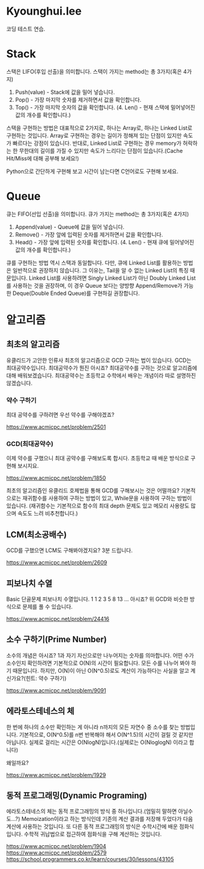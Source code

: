 # Kyounghui.lee
코딩 테스트 연습.


# Stack
스택은 LIFO(후입 선출)을 의미합니다.
스택이 가지는 method는 총 3가지(혹은 4가지)

1. Push(value) - Stack에 값을 밀어 넣습니다.
2. Pop() - 가장 마지막 숫자를 제거하면서 값을 확인합니다.
3. Top() - 가장 마지막 숫자의 값을 확인합니다.
(4. Len() - 현재 스택에 밀어넣어진 값의 개수를 확인합니다.)

스택을 구현하는 방법은 대표적으로 2가지로, 하나는 Array로, 하나는 Linked List로 구현하는 것입니다.
Array로 구현하는 경우는 길이가 정해져 있는 단점이 있지만 속도가 빠르다는 강점이 있습니다.
반대로, Linked List로 구현하는 경우 memory가 허락하는 한 무한대의 길이를 가질 수 있지만 속도가 느리다는 단점이 있습니다.(Cache Hit/Miss에 대해 공부해 보세요!)

Python으로 간단하게 구현해 보고 시간이 남는다면 C언어로도 구현해 보세요.


# Queue
큐는 FIFO(선입 선출)을 의미합니다.
큐가 가지는 method는 총 3가지(혹은 4가지)

1. Append(value) - Queue에 값을 밀어 넣습니다.
2. Remove() - 가장 앞에 입력된 숫자를 제거하면서 값을 확인합니다.
3. Head() - 가장 앞에 입력된 숫자를 확인합니다.
(4. Len() - 현재 큐에 밀어넣어진 값의 개수를 확인합니다.)

큐를 구현하는 방법 역시 스택과 동일합니다.
다만, 큐에 Linked List를 활용하는 방법은 일반적으로 권장하지 않습니다. 그 이유는, Tail을 알 수 없는 Linked List의 특징 때문입니다.
Linked List를 사용하려면 Singly Linked List가 아닌 Doubly Linked List를 사용하는 것을 권장하며, 이 경우 Queue 보다는 양방향 Append/Remove가 가능한 Deque(Double Ended Queue)를 구현하길 권장합니다.



# 알고리즘
## 최초의 알고리즘
유클리드가 고안한 인류사 최초의 알고리즘으로 GCD 구하는 법이 있습니다.
GCD는 최대공약수입니다. 최대공약수가 뭔진 아시죠?
최대공약수를 구하는 것으로 알고리즘에 대해 배워보겠습니다.
최대공약수는 초등학교 수학에서 배우는 개념이라 따로 설명하진 않겠습니다.

### 약수 구하기
최대 공약수를 구하려면 우선 약수를 구해야겠죠?

https://www.acmicpc.net/problem/2501

### GCD(최대공약수)
이제 약수를 구했으니 최대 공약수를 구해보도록 합시다.
초등학교 때 배운 방식으로 구현해 보시지요.

https://www.acmicpc.net/problem/1850

최초의 알고리즘인 유클리드 호제법을 통해 GCD를 구해보시는 것은 어떨까요?
기본적으로는 재귀함수를 사용하여 구하는 방법이 있고, While문을 사용하여 구하는 방법이 있습니다.
(재귀함수는 기본적으로 함수의 최대 depth 문제도 있고 메모리 사용량도 많으며 속도도 느려 비추천합니다.)


## LCM(최소공배수)
GCD를 구했으면 LCM도 구해봐야겠지요?
3분 드립니다.

https://www.acmicpc.net/problem/2609


## 피보나치 수열
Basic 단골문제 피보나치 수열입니다.
1 1 2 3 5 8 13 ... 아시죠?
위 GCD와 비슷한 방식으로 문제를 풀 수 있습니다.

https://www.acmicpc.net/problem/24416


## 소수 구하기(Prime Number)
소수의 개념은 아시죠?
1과 자기 자신으로만 나누어지는 숫자를 의마합니다.
어떤 수가 소수인지 확인하려면 기본적으로 O(N)의 시간이 필요합니다.
모든 수를 나누어 봐야 하기 때문입니다.
하지만, O(N)이 아닌 O(N^0.5)로도 계산이 가능하다는 사실을 알고 계신가요?(힌트: 약수 구하기)

https://www.acmicpc.net/problem/9091


## 에라토스테네스의 체
한 번에 하나의 소수만 확인하는 게 아니라 n까지의 모든 자연수 중 소수를 찾는 방법입니다.
기본적으로, O(N^0.5)를 n번 반복해야 해서 O(N^1.5)의 시간이 걸릴 것 같지만 아닙니다.
실제로 걸리는 시간은 O(NlogN)입니다.(실제로는 O(NloglogN) 이라고 합니다)

왜일까요?

https://www.acmicpc.net/problem/1929


## 동적 프로그래밍(Dynamic Programing)
에라토스테네스의 체는 동적 프로그래밍의 방식 중 하나입니다.(엄밀히 말하면 아닐수도...?)
Memoization이라고 하는 방식인데 기존의 계산 결과를 저장해 두었다가 다음 계산에 사용하는 것입니다.
또 다른 동적 프로그래밍의 방식은 수학시간에 배운 점화식 입니다.
수학적 귀납법으로 접근하여 점화식을 구해 계산하는 것입니다.

https://www.acmicpc.net/problem/1904
https://www.acmicpc.net/problem/2579
https://school.programmers.co.kr/learn/courses/30/lessons/43105